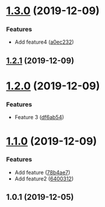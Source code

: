# [1.3.0](https://github.com/okmttdhr/release-sandbox/compare/v1.2.1...v1.3.0) (2019-12-09)


### Features

* Add feature4 ([a0ec232](https://github.com/okmttdhr/release-sandbox/commit/a0ec2329532865953dffcb6091cf50e5ea5322ac))



## [1.2.1](https://github.com/okmttdhr/release-sandbox/compare/v1.1.0...v1.2.1) (2019-12-09)



# [1.2.0](https://github.com/okmttdhr/release-sandbox/compare/v1.1.0...v1.2.0) (2019-12-09)


### Features

* Feature 3 ([df6ab54](https://github.com/okmttdhr/release-sandbox/commit/df6ab545ce6f8197cb978847cca1f4c8017a9508))



# [1.1.0](https://github.com/okmttdhr/release-sandbox/compare/v1.0.1...v1.1.0) (2019-12-09)


### Features

* Add feature ([78b4ae7](https://github.com/okmttdhr/release-sandbox/commit/78b4ae7a4f448883540b04ced215c3eabf4df89a))
* Add feature2 ([6400312](https://github.com/okmttdhr/release-sandbox/commit/6400312c14e3805020c04647849aac04f76174ff))



## 1.0.1 (2019-12-05)



